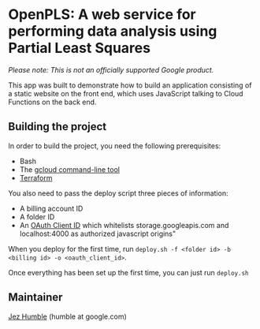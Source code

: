 # OpenPLS: A web service for performing data analysis using Partial Least Squares

_Please note: This is not an officially supported Google product._

This app was built to demonstrate how to build an application consisting of a static website on the front end, which uses JavaScript talking to Cloud Functions on the back end.

## Building the project

In order to build the project, you need the following prerequisites:

* Bash
* The [gcloud command-line tool](https://cloud.google.com/sdk/gcloud/)
* [Terraform](https://www.terraform.io/)

You also need to pass the deploy script three pieces of information:

* A billing account ID
* A folder ID
* An [OAuth Client ID](https://console.cloud.google.com/apis/credentials) which whitelists storage.googleapis.com and localhost:4000 as authorized javascript origins"

When you deploy for the first time, run `deploy.sh -f <folder id> -b <billing id> -o <oauth_client_id>`.

Once everything has been set up the first time, you can just run `deploy.sh`

## Maintainer

[Jez Humble](https://github.com/jezhumble) (humble at google.com)